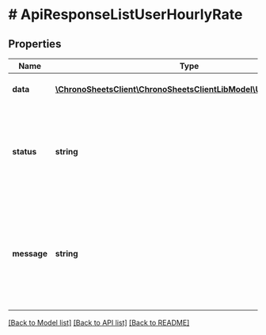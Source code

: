 # # ApiResponseListUserHourlyRate

## Properties

Name | Type | Description | Notes
------------ | ------------- | ------------- | -------------
**data** | [**\ChronoSheetsClient\ChronoSheetsClientLibModel\UserHourlyRate[]**](UserHourlyRate.md) | The main Data of the response | [optional] 
**status** | **string** | The API response status. Indicates if the request was successful, failed or was unauthorised. | [optional] 
**message** | **string** | A message to accompany the response status.  If the Status is failed, this message will hint why it failed and what you need to do. | [optional] 

[[Back to Model list]](../../README.md#documentation-for-models) [[Back to API list]](../../README.md#documentation-for-api-endpoints) [[Back to README]](../../README.md)


